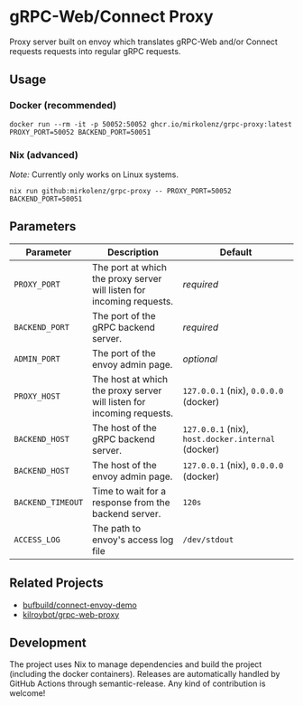 # gRPC-Web/Connect Proxy

Proxy server built on envoy which translates gRPC-Web and/or Connect requests requests into regular gRPC requests.

## Usage

### Docker (recommended)

```shell
docker run --rm -it -p 50052:50052 ghcr.io/mirkolenz/grpc-proxy:latest PROXY_PORT=50052 BACKEND_PORT=50051
```

### Nix (advanced)

_Note:_ Currently only works on Linux systems.

```shell
nix run github:mirkolenz/grpc-proxy -- PROXY_PORT=50052 BACKEND_PORT=50051
```

## Parameters

| Parameter         | Description                                                           | Default                                            |
| ----------------- | --------------------------------------------------------------------- | -------------------------------------------------- |
| `PROXY_PORT`      | The port at which the proxy server will listen for incoming requests. | _required_                                         |
| `BACKEND_PORT`    | The port of the gRPC backend server.                                  | _required_                                         |
| `ADMIN_PORT`      | The port of the envoy admin page.                                     | _optional_                                         |
| `PROXY_HOST`      | The host at which the proxy server will listen for incoming requests. | `127.0.0.1` (nix), `0.0.0.0` (docker)              |
| `BACKEND_HOST`    | The host of the gRPC backend server.                                  | `127.0.0.1` (nix), `host.docker.internal` (docker) |
| `BACKEND_HOST`    | The host of the envoy admin page.                                     | `127.0.0.1` (nix), `0.0.0.0` (docker)              |
| `BACKEND_TIMEOUT` | Time to wait for a response from the backend server.                  | `120s`                                             |
| `ACCESS_LOG`      | The path to envoy's access log file                                   | `/dev/stdout`                                      |

## Related Projects

- [bufbuild/connect-envoy-demo](https://github.com/bufbuild/connect-envoy-demo)
- [kilroybot/grpc-web-proxy](https://github.com/kilroybot/grpc-web-proxy)

## Development

The project uses Nix to manage dependencies and build the project (including the docker containers).
Releases are automatically handled by GitHub Actions through semantic-release.
Any kind of contribution is welcome!
